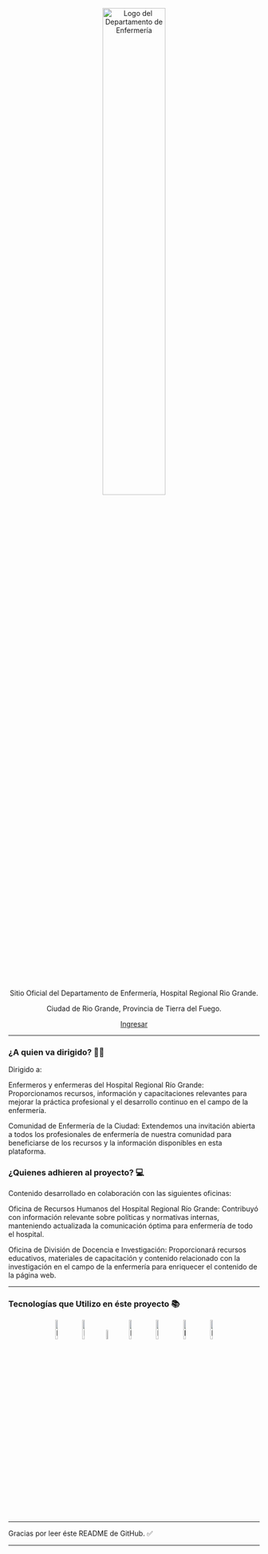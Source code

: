 <p align="center">
    <img src="https://res.cloudinary.com/nursingstaff/image/upload/v1718114072/nursingHRRG/assets/LogoDepartamento_fondo_blanco_x11bhh.png" alt="Logo del Departamento de Enfermería" width="50%">
</p>

<p align="center">Sitio Oficial del Departamento de Enfermería, Hospital Regional Rio Grande.</p>
<p align="center">Ciudad de Rio Grande, Provincia de Tierra del Fuego.</p>

<p align="center">
  <a href="https://enfermeriahrrg.com.ar/">Ingresar</a>
</p>


</div>

<hr>

### ¿A quien va dirigido? 👨‍🔬

Dirigido a:

Enfermeros y enfermeras del Hospital Regional Río Grande: Proporcionamos recursos, información y capacitaciones relevantes para mejorar la práctica profesional y el desarrollo continuo en el campo de la enfermería.

Comunidad de Enfermería de la Ciudad: Extendemos una invitación abierta a todos los profesionales de enfermería de nuestra comunidad para beneficiarse de los recursos y la información disponibles en esta plataforma.

### ¿Quienes adhieren al proyecto? 💻

Contenido desarrollado en colaboración con las siguientes oficinas:

Oficina de Recursos Humanos del Hospital Regional Río Grande: Contribuyó con información relevante sobre políticas y normativas internas, manteniendo actualizada la comunicación óptima para enfermería de todo el hospital.

Oficina de División de Docencia e Investigación: Proporcionará recursos educativos, materiales de capacitación y contenido relacionado con la investigación en el campo de la enfermería para enriquecer el contenido de la página web.

<hr>

### Tecnologías que Utilizo en éste proyecto 📚


<div align="center">
<img src="https://res.cloudinary.com/nursingstaff/image/upload/v1718114930/Portfolio/soft%20skills/html5_nhdan7.svg" alt="Ejemplo de imagen" width="10%">
<img src="https://res.cloudinary.com/nursingstaff/image/upload/v1718114932/Portfolio/soft%20skills/css_ega4yd.svg" alt="Ejemplo de imagen" width="10%">
<img src="https://res.cloudinary.com/nursingstaff/image/upload/v1718114930/Portfolio/soft%20skills/figma_wbuwva.svg" alt="Ejemplo de imagen" width="7%">
<img src="https://res.cloudinary.com/nursingstaff/image/upload/v1718114933/Portfolio/soft%20skills/bs_a824sk.svg" alt="Ejemplo de imagen" width="10%">
<img src="https://res.cloudinary.com/nursingstaff/image/upload/v1718114928/Portfolio/soft%20skills/nodejs_jtdybu.svg" alt="Ejemplo de imagen" width="10%">
<img src="https://res.cloudinary.com/nursingstaff/image/upload/v1718114929/Portfolio/soft%20skills/js_dhfsyl.svg" alt="Ejemplo de imagen" width="10%">
<img src="https://res.cloudinary.com/nursingstaff/image/upload/v1718114926/Portfolio/soft%20skills/react_fafq9u.svg" alt="Ejemplo de imagen" width="10%">
</div>

<hr>


Gracias por leer éste README de GitHub. ✅


---
